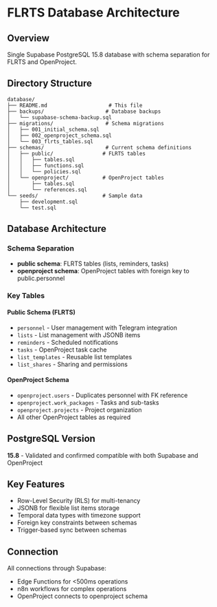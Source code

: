 # FLRTS Database Architecture

## Overview

Single Supabase PostgreSQL 15.8 database with schema separation for FLRTS and
OpenProject.

## Directory Structure

```
database/
├── README.md                    # This file
├── backups/                    # Database backups
│   └── supabase-schema-backup.sql
├── migrations/                 # Schema migrations
│   ├── 001_initial_schema.sql
│   ├── 002_openproject_schema.sql
│   └── 003_flrts_tables.sql
├── schemas/                    # Current schema definitions
│   ├── public/                # FLRTS tables
│   │   ├── tables.sql
│   │   ├── functions.sql
│   │   └── policies.sql
│   └── openproject/           # OpenProject tables
│       ├── tables.sql
│       └── references.sql
└── seeds/                     # Sample data
    ├── development.sql
    └── test.sql
```

## Database Architecture

### Schema Separation

- **public schema**: FLRTS tables (lists, reminders, tasks)
- **openproject schema**: OpenProject tables with foreign key to
  public.personnel

### Key Tables

#### Public Schema (FLRTS)

- `personnel` - User management with Telegram integration
- `lists` - List management with JSONB items
- `reminders` - Scheduled notifications
- `tasks` - OpenProject task cache
- `list_templates` - Reusable list templates
- `list_shares` - Sharing and permissions

#### OpenProject Schema

- `openproject.users` - Duplicates personnel with FK reference
- `openproject.work_packages` - Tasks and sub-tasks
- `openproject.projects` - Project organization
- All other OpenProject tables as required

## PostgreSQL Version

**15.8** - Validated and confirmed compatible with both Supabase and OpenProject

## Key Features

- Row-Level Security (RLS) for multi-tenancy
- JSONB for flexible list items storage
- Temporal data types with timezone support
- Foreign key constraints between schemas
- Trigger-based sync between schemas

## Connection

All connections through Supabase:

- Edge Functions for <500ms operations
- n8n workflows for complex operations
- OpenProject connects to openproject schema
